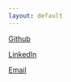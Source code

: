 ```yaml
---
layout: default
---
```


[Github](https://www.github.com/andreacastellanos)

[LinkedIn](https://www.linkedin.com/in/andreacastellanosp/)

[Email](mailto:castellanosp.andrea@gmail.com)
